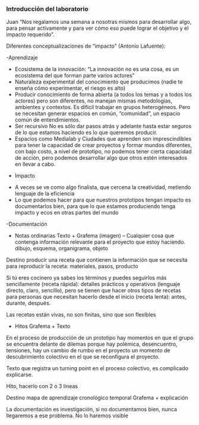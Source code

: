 ### Introducción del laboratorio

Juan “Nos regalamos una semana a nosotras mismos para desarrollar algo, para pensar activamente y para ver cómo eso puede lograr el objetivo y el impacto requerido”.

Diferentes conceptualizaciones de “impacto” (Antonio Lafuente):

-Aprendizaje
* Ecosistema de la innovación: “La innovación no es una cosa, es un ecosistema del que forman parte varios actores”
* Naturaleza experimental del conocimiento que producimos (nadie te enseña cómo experimentar, el riesgo es alto)
* Producir conocimiento de forma abierta (a todos los temas y a todos los actores)  pero son diferentes, no manejan mismas    metodologías, ambientes y contextos. Es difícil trabajar en grupos heterogéneos. Pero se necesitan generar espacios en común, “comunidad”, un espacio común de entendimientos.
* Ser recursivo  No es sólo dar pasos atrás y adelante hasta estar seguros de lo que estamos haciendo es lo que queremos producir. 
* Espacios como Medialab y Ciudades que aprenden son imprescindibles para tener la capacidad de crear proyectos y formar mundos diferentes, con bajo costo, a nivel de prototipo, no podemos tener cierta capacidad de acción, pero podemos desarrollar algo que otros estén interesados en llevar a cabo. 

- Impacto
* A veces se ve como algo finalista, que cercena la creatividad, metiendo lenguaje de la eficiencia
* Lo que podemos hacer para que nuestros prototipos tengan impacto es documentarlos bien, para que lo que estamos produciendo tenga impacto y ecos en otras partes del mundo

-Documentación
 * Notas ordinarias
 Texto + Grafema (imagen) – Cualquier cosa que contenga información relevante para el proyecto que estoy haciendo.  dibujo, esquema, organigrama, objeto 
 
 Destino producir una receta que contienen la información que se necesita para reproducir la receta: materiales, pasos, producto
 
 Si tú eres cocinero ya sabes los términos y puedes seguirlos más sencillamente (receta rápida): detalles prácticos y operativos (lenguaje directo, claro, sencillo), pero se tienen que hacer otros tipos de recetas para personas que necesitan hacerlo desde el inicio (receta lenta): antes, durante, después.
 
 Las recetas están vivas, no son finitas, sino que son flexibles 

* Hitos
Grafema + Texto

En el proceso de producción de un prototipo hay momentos en que el grupo se encuentra delante de dilemas porque hay polémica, desencuentro, tensiones, hay un cambio de rumbo en el proyecto  un momento de descubrimiento colectivo en el que se reconfigura el proyecto.

Texto que registra un turning point en el proceso colectivo, es complicado explicarse.

Hito, hacerlo con 2 o 3 líneas

Destino  mapa de aprendizaje cronológico temporal Grafema + explicación

La documentación es investigación, si no documentamos bien, nunca llegaremos a ese problema. No lo haremos visible

